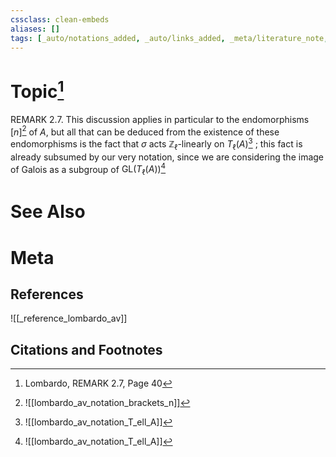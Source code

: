 ```yaml
---
cssclass: clean-embeds
aliases: []
tags: [_auto/notations_added, _auto/links_added, _meta/literature_note, _reference/lombardo_av, _meta/TODO/change_title, _meta/remark]
---
```

# Topic[^1]
REMARK 2.7. This discussion applies in particular to the endomorphisms $[n]$[^2]               of $A$, but all that can be deduced from the existence of these endomorphisms is the fact that $\sigma$ acts $\mathbb{Z}_{\ell}$-linearly on $T_{\ell}(A)$[^3]              ; this fact is already subsumed by our very notation, since we are considering the image of Galois as a subgroup of $\mathrm{GL}\left(T_{\ell}(A)\right)$[^3]              


# See Also

# Meta
## References
![[_reference_lombardo_av]]

## Citations and Footnotes
[^1]: Lombardo, REMARK 2.7, Page 40
[^2]: ![[lombardo_av_notation_brackets_n]]
[^3]: ![[lombardo_av_notation_T_ell_A]]